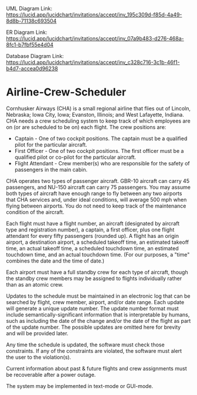 UML Diagram Link: https://lucid.app/lucidchart/invitations/accept/inv_195c309d-f85d-4a49-8d8b-71138c693504

ER Diagram Link: https://lucid.app/lucidchart/invitations/accept/inv_07a9b483-d276-468a-8fc1-b7fbf55e4d04

Database Diagram Link: https://lucid.app/lucidchart/invitations/accept/inv_c328c716-3c1b-46f1-b4d7-accea0d96238

# Airline-Crew-Scheduler

Cornhusker Airways (CHA) is a small regional airline that flies out of Lincoln, Nebraska; Iowa City, Iowa; Evanston, Illinois; and West Lafayette, Indiana. CHA needs a crew scheduling system to keep track of which employees are on (or are scheduled to be on) each flight. The crew positions are:

- Captain - One of two cockpit positions. The captain must be a qualified pilot for the particular aircraft.
- First Officer - One of two cockpit positions. The first officer must be a qualified pilot or co-pilot for the particular aircraft.
- Flight Attendant - Crew member(s) who are responsible for the safety of passengers in the main cabin.

CHA operates two types of passenger aircraft. GBR-10 aircraft can carry 45 passengers, and NU-150 aircraft can carry 75 passengers. You may assume both types of aircraft have enough range to fly between any two airports that CHA services and, under ideal conditions, will average 500 mph when flying between airports. You do not need to keep track of the maintenance condition of the aircraft.

Each flight must have a flight number, an aircraft (designated by aircraft type and registration number), a captain, a first officer, plus one flight attendant for every fifty passengers (rounded up). A flight has an origin airport, a destination airport, a scheduled takeoff time, an estimated takeoff time, an actual takeoff time, a scheduled touchdown time, an estimated touchdown time, and an actual touchdown time. (For our purposes, a "time" combines the date and the time of date.)

Each airport must have a full standby crew for each type of aircraft, though the standby crew members may be assigned to flights individually rather than as an atomic crew.

Updates to the schedule must be maintained in an electronic log that can be searched by flight, crew member, airport, and/or date range. Each update will generate a unique update number. The update number format must include semantically-significant information that is interpretable by humans, such as including the date of the change and/or the date of the flight as part of the update number. The possible updates are omitted here for brevity and will be provided later.

Any time the schedule is updated, the software must check those constraints. If any of the constraints are violated, the software must alert the user to the violation(s).

Current information about past & future flights and crew assignments must be recoverable after a power outage.

The system may be implemented in text-mode or GUI-mode.
